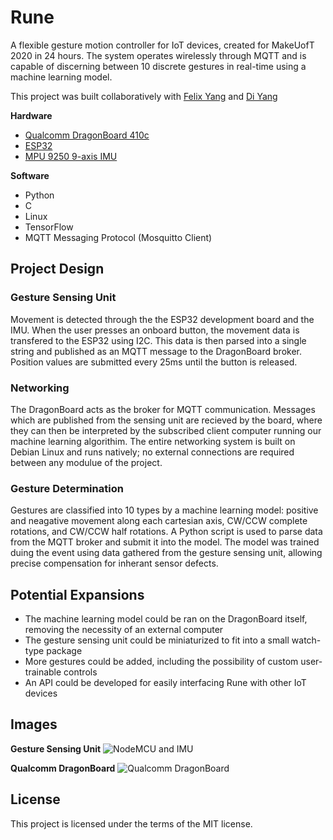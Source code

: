 # Rune
A flexible gesture motion controller for IoT devices, created for MakeUofT 2020 in 24 hours. The system operates wirelessly through MQTT and is capable of discerning between 10 discrete gestures in real-time using a machine learning model.

This project was built collaboratively with [Felix Yang](https://github.com/YangF0917) and [Di Yang](https://github.com/diyang100)

**Hardware** 
* [Qualcomm DragonBoard 410c](https://developer.qualcomm.com/hardware/dragonboard-410c)
* [ESP32](https://www.espressif.com/en/products/hardware/esp32/overview)
* [MPU 9250 9-axis IMU](https://www.invensense.com/products/motion-tracking/9-axis/mpu-9250/)


**Software**
* Python
* C
* Linux
* TensorFlow
* MQTT Messaging Protocol (Mosquitto Client)


## Project Design

### Gesture Sensing Unit
Movement is detected through the the ESP32 development board and the IMU. When the user presses an onboard button, the movement data is transfered to the ESP32 using I2C. This data is then parsed into a single string and published as an MQTT message to the DragonBoard broker. Position values are submitted every 25ms until the button is released.

### Networking
The DragonBoard acts as the broker for MQTT communication. Messages which are published from the sensing unit are recieved by the board, where they can then be interpreted by the subscribed client computer running our machine learning algorithim. The entire networking system is built on Debian Linux and runs natively; no external connections are required between any modulue of the project.

### Gesture Determination
Gestures are classified into 10 types by a machine learning model: positive and neagative movement along each cartesian axis, CW/CCW  complete rotations, and CW/CCW half rotations. A Python script is used to parse data from the MQTT broker and submit it into the model. The model was trained duing the event using data gathered from the gesture sensing unit, allowing precise compensation for inherant sensor defects. 

## Potential Expansions
* The machine learning model could be ran on the DragonBoard itself, removing the necessity of an external computer
* The gesture sensing unit could be miniaturized to fit into a small watch-type package
* More gestures could be added, including the possibility of custom user-trainable controls
* An API could be developed for easily interfacing Rune with other IoT devices


## Images

**Gesture Sensing Unit**
![NodeMCU and IMU](https://github.com/a-gratton/Rune/blob/master/images/ESP32.jpeg)

**Qualcomm DragonBoard**
![Qualcomm DragonBoard](https://github.com/a-gratton/Rune/blob/master/images/DragonBoard.jpeg)





## License
This project is licensed under the terms of the MIT license.

